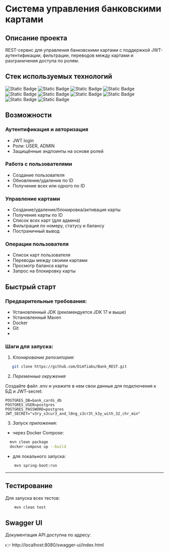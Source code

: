 # Система управления банковскими картами

## Описание проекта
REST-сервис для управления банковскими картами с поддержкой JWT-аутентификации, 
фильтрации, переводов между картами и разграничения доступа по ролям.

## Стек используемых технологий
![Static Badge](https://img.shields.io/badge/Java-17-blue)
![Static Badge](https://img.shields.io/badge/Spring_Boot-3.5-green)
![Static Badge](https://img.shields.io/badge/Spring_Security-grey)
![Static Badge](https://img.shields.io/badge/JWT_(JJWT)-grey)
![Static Badge](https://img.shields.io/badge/Spring_Data_JPA-grey)
![Static Badge](https://img.shields.io/badge/Swagger_(OpenAPI)-grey)
![Static Badge](https://img.shields.io/badge/PostgreSQL-grey)
![Static Badge](https://img.shields.io/badge/Apache_Maven-grey)
![Static Badge](https://img.shields.io/badge/Liquibase-grey)
![Static Badge](https://img.shields.io/badge/Mockito-grey)

## Возможности
### Аутентификация и авторизация

- JWT login
- Роли: USER, ADMIN
- Защищённые эндпоинты на основе ролей

### Работа с пользователями

- Создание пользователя 
- Обновление/удаление по ID 
- Получение всех или одного по ID

### Управление картами

- Создание/удаление/блокировка/активация карты
- Получение карты по ID
- Список всех карт (для админа)
- Фильтрация по номеру, статусу и балансу
- Постраничный вывод

### Операции пользователя
- Список карт пользователя
- Переводы между своими картами
- Просмотр баланса карты
- Запрос на блокировку карты

## Быстрый старт

### Предварительные требования:

- Установленный JDK (рекомендуется JDK 17 и выше)
- Установленный Maven
- Docker
- Git
- 
### Шаги для запуска:

1. *Клонирование репозитория:*


```sh
   git clone https://github.com/DimTiabu/Bank_REST.git
```

2. *Переменные окружения*

Создайте файл .env и укажите в нем свои данные для подключения к БД и JWT-secret:

```
POSTGRES_DB=bank_cards_db
POSTGRES_USER=postgres
POSTGRES_PASSWORD=postgres
JWT_SECRET="v3ry_s3cur3_and_l0ng_s3cr3t_k3y_with_32_chr_min"
```

3. *Запуск приложения:*

- через Docker Compose:
```bash
  mvn clean package
  docker-compose up --build
```
- для локального запуска:
```bash
    mvn spring-boot:run
```
---

## Тестирование
Для запуска всех тестов:
```sh
    mvn clean test
```

## Swagger UI
Документация API доступна по адресу:

👉 http://localhost:8080/swagger-ui/index.html

